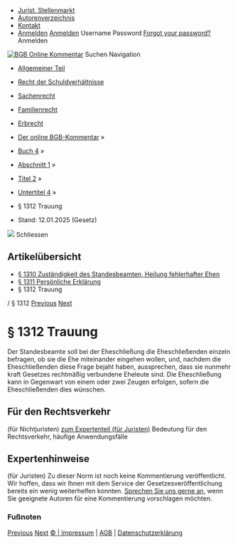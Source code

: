  * [Jurist. Stellenmarkt](https://bgb.kommentar.de/Buch-4/Abschnitt-1/Titel-2/Untertitel-4/</job-board> "Jurist. Stellenmarkt")
  * [Autorenverzeichnis](https://bgb.kommentar.de/Buch-4/Abschnitt-1/Titel-2/Untertitel-4/</Autorenverzeichnis> "Autorenverzeichnis")
  * [Kontakt](https://bgb.kommentar.de/Buch-4/Abschnitt-1/Titel-2/Untertitel-4/</Kontakt>)
  * [Anmelden](https://bgb.kommentar.de/Buch-4/Abschnitt-1/Titel-2/Untertitel-4/<#login> "show login form") [Anmelden](https://bgb.kommentar.de/Buch-4/Abschnitt-1/Titel-2/Untertitel-4/<#> "hide login form") Username Password
[Forgot your password?](https://bgb.kommentar.de/Buch-4/Abschnitt-1/Titel-2/Untertitel-4/</user/forgotpassword>) Anmelden 


[![BGB Online Kommentar](https://bgb.kommentar.de/extension/bgb/design/bgb/images/logo.png)](https://bgb.kommentar.de/Buch-4/Abschnitt-1/Titel-2/Untertitel-4/</> "BGB Online Kommentar")
Suchen
Navigation
  * [Allgemeiner Teil](https://bgb.kommentar.de/Buch-4/Abschnitt-1/Titel-2/Untertitel-4/</Buch-1>)
  * [Recht der Schuldverhältnisse](https://bgb.kommentar.de/Buch-4/Abschnitt-1/Titel-2/Untertitel-4/</Buch-2>)
  * [Sachenrecht](https://bgb.kommentar.de/Buch-4/Abschnitt-1/Titel-2/Untertitel-4/</Buch-3>)
  * [Familienrecht](https://bgb.kommentar.de/Buch-4/Abschnitt-1/Titel-2/Untertitel-4/</Buch-4>)
  * [Erbrecht](https://bgb.kommentar.de/Buch-4/Abschnitt-1/Titel-2/Untertitel-4/</Buch-5>)


  * [Der online BGB-Kommentar](https://bgb.kommentar.de/Buch-4/Abschnitt-1/Titel-2/Untertitel-4/</>) »
  * [Buch 4](https://bgb.kommentar.de/Buch-4/Abschnitt-1/Titel-2/Untertitel-4/</Buch-4>) »
  * [Abschnitt 1](https://bgb.kommentar.de/Buch-4/Abschnitt-1/Titel-2/Untertitel-4/</Buch-4/Abschnitt-1>) »
  * [Titel 2](https://bgb.kommentar.de/Buch-4/Abschnitt-1/Titel-2/Untertitel-4/</Buch-4/Abschnitt-1/Titel-2>) »
  * [Untertitel 4](https://bgb.kommentar.de/Buch-4/Abschnitt-1/Titel-2/Untertitel-4/</Buch-4/Abschnitt-1/Titel-2/Untertitel-4>) »
  * § 1312 Trauung 
  * Stand: 12.01.2025 (Gesetz) 


![](https://vg01.met.vgwort.de/na/1c9909529ead4f509072c06d9081a7d5)
Schliessen 
## Artikelübersicht
  * [ § 1310 Zuständigkeit des Standesbeamten, Heilung fehlerhafter Ehen ](https://bgb.kommentar.de/Buch-4/Abschnitt-1/Titel-2/Untertitel-4/</Buch-4/Abschnitt-1/Titel-2/Untertitel-4/Zustaendigkeit-des-Standesbeamten-Heilung-fehlerhafter-Ehen>)
  * [ § 1311 Persönliche Erklärung ](https://bgb.kommentar.de/Buch-4/Abschnitt-1/Titel-2/Untertitel-4/</Buch-4/Abschnitt-1/Titel-2/Untertitel-4/Persoenliche-Erklaerung>)
  * § 1312 Trauung 


/ § 1312 
[Previous](https://bgb.kommentar.de/Buch-4/Abschnitt-1/Titel-2/Untertitel-4/</Buch-4/Abschnitt-1/Titel-2/Untertitel-4/Persoenliche-Erklaerung> "§ 1311 Persönliche Erklärung") [Next](https://bgb.kommentar.de/Buch-4/Abschnitt-1/Titel-2/Untertitel-4/</Buch-4/Abschnitt-1/Titel-3/Aufhebung-durch-richterliche-Entscheidung> "§ 1313 Aufhebung durch richterliche Entscheidung")
# § 1312 Trauung
Der Standesbeamte soll bei der Eheschließung die Eheschließenden einzeln befragen, ob sie die Ehe miteinander eingehen wollen, und, nachdem die Eheschließenden diese Frage bejaht haben, aussprechen, dass sie nunmehr kraft Gesetzes rechtmäßig verbundene Eheleute sind. Die Eheschließung kann in Gegenwart von einem oder zwei Zeugen erfolgen, sofern die Eheschließenden dies wünschen.
## Für den Rechtsverkehr 
(für Nichtjuristen)
[zum Expertenteil (für Juristen)](https://bgb.kommentar.de/Buch-4/Abschnitt-1/Titel-2/Untertitel-4/<#expertenhinweise>)
Bedeutung für den Rechtsverkehr, häufige Anwendungsfälle
## Expertenhinweise
(für Juristen)
Zu dieser Norm ist noch keine Kommentierung veröffentlicht. Wir hoffen, dass wir Ihnen mit dem Service der Gesetzesveröffentlichung bereits ein wenig weiterhelfen konnten. [Sprechen Sie uns gerne an](https://bgb.kommentar.de/Buch-4/Abschnitt-1/Titel-2/Untertitel-4/</Kontakt>), wenn Sie geeignete Autoren für eine Kommentierung vorschlagen möchten. 
### Fußnoten
[Previous](https://bgb.kommentar.de/Buch-4/Abschnitt-1/Titel-2/Untertitel-4/</Buch-4/Abschnitt-1/Titel-2/Untertitel-4/Persoenliche-Erklaerung> "§ 1311 Persönliche Erklärung") [Next](https://bgb.kommentar.de/Buch-4/Abschnitt-1/Titel-2/Untertitel-4/</Buch-4/Abschnitt-1/Titel-3/Aufhebung-durch-richterliche-Entscheidung> "§ 1313 Aufhebung durch richterliche Entscheidung")
[© | Impressum](https://bgb.kommentar.de/Buch-4/Abschnitt-1/Titel-2/Untertitel-4/</Kontakt>) | [AGB](https://bgb.kommentar.de/Buch-4/Abschnitt-1/Titel-2/Untertitel-4/</AGB>) | [Datenschutzerklärung](https://bgb.kommentar.de/Buch-4/Abschnitt-1/Titel-2/Untertitel-4/</Datenschutzerklaerung-fuer-Leser>)
